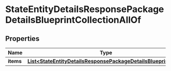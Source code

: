 

# StateEntityDetailsResponsePackageDetailsBlueprintCollectionAllOf


## Properties

| Name | Type | Description | Notes |
|------------ | ------------- | ------------- | -------------|
|**items** | [**List&lt;StateEntityDetailsResponsePackageDetailsBlueprintItem&gt;**](StateEntityDetailsResponsePackageDetailsBlueprintItem.md) |  |  |




